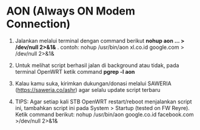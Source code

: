 
# AON (Always ON Modem Connection)
1. Jalankan melalui terminal dengan command berikut **nohup aon <hostname1> <hostname2> ... > /dev/null 2>&1&** . contoh: nohup /usr/bin/aon xl.co.id google.com > /dev/null 2>&1&

3. Untuk melihat script berhasil jalan di background atau tidak, pada terminal OpenWRT ketik command **pgrep -l aon**

4. Kalau kamu suka, kirimkan dukungan/donasi melalui SAWERIA (https://saweria.co/ashr) agar selalu update script terbaru

5. TIPS: Agar setiap kali STB OpenWRT restart/reboot menjalankan script ini, tambahkan script ini pada System > Startup (tested on FW Reyre). Ketik command berikut: nohup /usr/bin/aon google.co.id facebook.com >/dev/null 2>&1&

